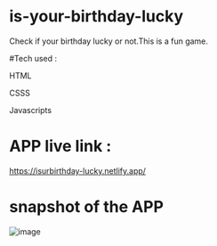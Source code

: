 # is-your-birthday-lucky
 Check if your birthday lucky or not.This is a fun game.
 
#Tech used :

HTML

CSSS

Javascripts
 
# APP live link :

https://isurbirthday-lucky.netlify.app/

# snapshot of the APP

![image](https://user-images.githubusercontent.com/83078159/193963949-150b28d6-3c9b-4bf1-994b-8881842b2768.png)
